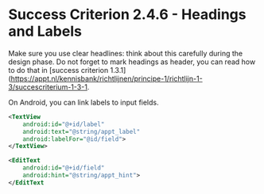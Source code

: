 # Success Criterion 2.4.6 - Headings and Labels

Make sure you use clear headlines: think about this carefully during the design phase. Do not forget to mark headings as header, you can read how to do that in [success criterion 1.3.1](https://appt.nl/kennisbank/richtlijnen/principe-1/richtlijn-1-3/succescriterium-1-3-1.

On Android, you can link labels to input fields.

```xml
<TextView
    android:id="@+id/label"
    android:text="@string/appt_label"
    android:labelFor="@id/field">
</TextView>

<EditText
    android:id="@+id/field"
    android:hint="@string/appt_hint">
</EditText
```
